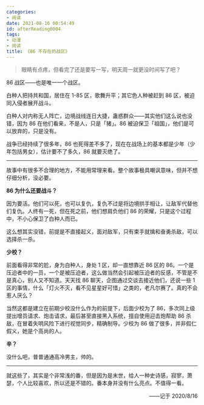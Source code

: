 ```yaml
---
categories:
- 阅读
date: 2021-08-16 00:54:49
id: afterReading0004
tags:
- 动漫
- 阅读
title: 《86 不存在的战区》
---
```


> 眼睛有点疼，但看完了还是要写一写，明天周一就更没时间写了吧？

86 战区——也是唯一一个战区。

白种人把持共和国，居住在 1-85 区，歌舞升平；其它色人种被赶到 86 区，被迫同入侵者展开战斗。

白种人对内称无人阵亡，边境战线连日大捷，蛊惑群众——其实他们这么说也没错，因为 86 在他们看来，不是人，只是「猪」。86 被迫保卫「祖国」，他们是可以放弃的，只是没有。

战争已经持续了很多年，86 也死得差不多了，现在在战场上的基本都是少年（少年包括男女），估计要不了多久，86 就要灭绝了。

<!-- more -->

---

故事中有很多不合理的地方，不能用常理来看。整个故事极具嘲讽意味，但并不想仔细分析，没必要。

**86 为什么还要战斗？**

因为要活。他们可以死，也可以复仇，复仇不过是将边境拱手相让，让敌军代替他们复仇。人终有一死，但在死之前，他们想肩负他们 86 的荣耀，只是这个过程中，不小心保卫了白种人而已。

这么想其实没错，前提是不直接起义，面对敌军，只有束手就擒和奋勇杀敌，可以选择杀一杀。

**少校？**

前面看得非常的尬，身为白种人，身处 1 区，却一直想靠近 86 区的 86。一个是压迫者中的一员，一个是被压迫者，这么做当然会引起被压迫者的反感，不管是不是真心，别人又不知道。天天找 86 聊天，企图通过交谈去接近他们，还说一些 1 区的事情，什么「灯火不灭，看不见星星好可惜」之类的，老凡尔赛了。真的不会惹人厌么？

当然这都是建立在前期少校没什么作为的前提下，后面少校为了 86，多次同上级提出增员请求、炮击请求，最后甚至直接黑入系统，擅自使用迎击炮帮助 86 杀敌，在冒着失明风险下进行视觉同步，精确制导。少校为 86 做了很多，并非假仁假义，她是个高尚的人。

**辛？**

没什么吧，普普通通高冷男主，帅的。

---

就这些了，其实是个非常浅的番，但是因为是末世，给人一种史诗感，寂寥，萧瑟，个人比较喜欢，所以还是不错的。番本身并没有什么亮点。不值得一看。

<div style="text-align: right;">——记于 2020/8/16</div>

